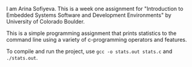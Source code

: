 I am Arina Sofiyeva. 
This is a week one assignment for "Introduction to Embedded Systems Software and Development Environments"
by University of Colorado Boulder.

This is a simple programming assignment that prints statistics to the command line using a variety of c-programming operators and features.

To compile and run the project, use ``gcc -o stats.out stats.c`` and ``./stats.out``.
